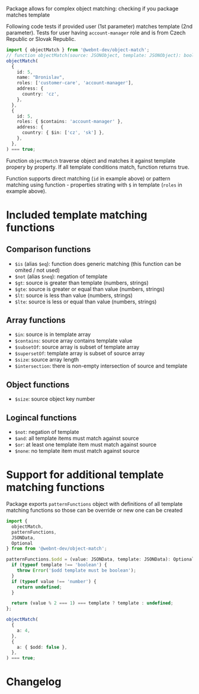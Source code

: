 Package allows for complex object matching: checking if you package matches template


Following code tests if provided user (1st parameter) matches template (2nd parameter).
Tests for user having `account-manager` role and is from Czech Republic or Slovak Republic.
```TypeScript
import { objectMatch } from '@webnt-dev/object-match';
// function objectMatch(source: JSONObject, template: JSONObject): boolean
objectMatch(
  {
    id: 5,
    name: "Bronislav",
    roles: ['customer-care', 'account-manager'],
    address: {
      country: 'cz',
    },
  },
  {
    id: 5,
    roles: { $contains: 'account-manager' },
    address: {
      country: { $in: ['cz', 'sk'] },
    },
  },
) === true;
```

Function `objectMatch` traverse object and matches it against template propery by property. If all template conditions match, function returns true.

Function supports direct matching (`id` in example above) or pattern matching using function - properties strating with `$` in template (`roles` in example above).

# Included template matching functions

## Comparison functions
* `$is` (alias `$eq`): function does generic matching (this function can be omited / not used)
* `$not` (alias `$neq`): negation of template
* `$gt`: source is greater than template (numbers, strings)
* `$gte`: source is greater or equal than value (numbers, strings)
* `$lt`: source is less than value (numbers, strings)
* `$lte`: source is less or equal than value (numbers, strings)

## Array functions
* `$in`: source is in template array
* `$contains`: source array contains template value
* `$subsetOf`: source array is subset of template array
* `$supersetOf`: template array is subset of source array
* `$size`: source array length
* `$intersection`: there is non-empty intersection of source and template

## Object functions
* `$size`: source object key number 

## Logincal functions
* `$not`: negation of template
* `$and`: all template items must match against source
* `$or`: at least one template item must match against source
* `$none`: no template item must match against source


# Support for additional template matching functions

Package exports `patternFunctions` object with definitions of all template matching functions so those can be override or new one can be created 

```TypeScript
import {
  objectMatch,
  patternFunctions,
  JSONData,
  Optional
} from from '@webnt-dev/object-match';

patternFunctions.$odd = (value: JSONData, template: JSONData): Optional<JSONData> => {
  if (typeof template !== 'boolean') {
    throw Error('$odd template must be boolean');
  }
  if (typeof value !== 'number') {
    return undefined;
  }

  return (value % 2 === 1) === template ? template : undefined;
};

objectMatch(
  {
    a: 4,
  },
  {
    a: { $odd: false },
  },
) === true;  
```

# Changelog
